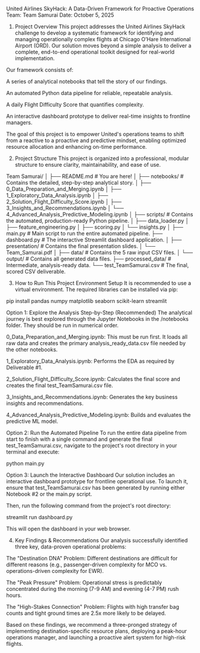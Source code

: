 United Airlines SkyHack: A Data-Driven Framework for Proactive Operations
Team: Team Samurai
Date: October 5, 2025

1. Project Overview
This project addresses the United Airlines SkyHack challenge to develop a systematic framework for identifying and managing operationally complex flights at Chicago O’Hare International Airport (ORD). Our solution moves beyond a simple analysis to deliver a complete, end-to-end operational toolkit designed for real-world implementation.

Our framework consists of:

A series of analytical notebooks that tell the story of our findings.

An automated Python data pipeline for reliable, repeatable analysis.

A daily Flight Difficulty Score that quantifies complexity.

An interactive dashboard prototype to deliver real-time insights to frontline managers.

The goal of this project is to empower United's operations teams to shift from a reactive to a proactive and predictive mindset, enabling optimized resource allocation and enhancing on-time performance.

2. Project Structure
This project is organized into a professional, modular structure to ensure clarity, maintainability, and ease of use.

Team Samurai/
│
├── README.md               # You are here!
│
├── notebooks/              # Contains the detailed, step-by-step analytical story.
│   ├── 0_Data_Preparation_and_Merging.ipynb
│   ├── 1_Exploratory_Data_Analysis.ipynb
│   ├── 2_Solution_Flight_Difficulty_Score.ipynb
│   ├── 3_Insights_and_Recommendations.ipynb
│   └── 4_Advanced_Analysis_Predictive_Modeling.ipynb
│
├── scripts/                # Contains the automated, production-ready Python pipeline.
│   ├── data_loader.py
│   ├── feature_engineering.py
│   ├── scoring.py
│   └── insights.py
│
├── main.py                 # Main script to run the entire automated pipeline.
├── dashboard.py            # The interactive Streamlit dashboard application.
│
├── presentation/           # Contains the final presentation slides.
│   └── Team_Samurai.pdf
│
├── data/                   # Contains the 5 raw input CSV files.
│
└── output/                 # Contains all generated data files.
    ├── processed_data/     # Intermediate, analysis-ready data.
    └── test_TeamSamurai.csv  # The final, scored CSV deliverable.

3. How to Run This Project
Environment Setup
It is recommended to use a virtual environment. The required libraries can be installed via pip:

pip install pandas numpy matplotlib seaborn scikit-learn streamlit

Option 1: Explore the Analysis Step-by-Step (Recommended)
The analytical journey is best explored through the Jupyter Notebooks in the /notebooks folder. They should be run in numerical order.

0_Data_Preparation_and_Merging.ipynb: This must be run first. It loads all raw data and creates the primary analysis_ready_data.csv file needed by the other notebooks.

1_Exploratory_Data_Analysis.ipynb: Performs the EDA as required by Deliverable #1.

2_Solution_Flight_Difficulty_Score.ipynb: Calculates the final score and creates the final test_TeamSamurai.csv file.

3_Insights_and_Recommendations.ipynb: Generates the key business insights and recommendations.

4_Advanced_Analysis_Predictive_Modeling.ipynb: Builds and evaluates the predictive ML model.

Option 2: Run the Automated Pipeline
To run the entire data pipeline from start to finish with a single command and generate the final test_TeamSamurai.csv, navigate to the project's root directory in your terminal and execute:

python main.py

Option 3: Launch the Interactive Dashboard
Our solution includes an interactive dashboard prototype for frontline operational use. To launch it, ensure that test_TeamSamurai.csv has been generated by running either Notebook #2 or the main.py script.

Then, run the following command from the project's root directory:

streamlit run dashboard.py

This will open the dashboard in your web browser.

4. Key Findings & Recommendations
Our analysis successfully identified three key, data-proven operational problems:

The "Destination DNA" Problem: Different destinations are difficult for different reasons (e.g., passenger-driven complexity for MCO vs. operations-driven complexity for EWR).

The "Peak Pressure" Problem: Operational stress is predictably concentrated during the morning (7-9 AM) and evening (4-7 PM) rush hours.

The "High-Stakes Connection" Problem: Flights with high transfer bag counts and tight ground times are 2.5x more likely to be delayed.

Based on these findings, we recommend a three-pronged strategy of implementing destination-specific resource plans, deploying a peak-hour operations manager, and launching a proactive alert system for high-risk flights.